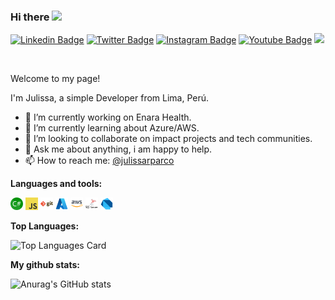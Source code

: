 ### Hi there <img src="https://media.giphy.com/media/hvRJCLFzcasrR4ia7z/giphy.gif" width="25px">


[![Linkedin Badge](https://img.shields.io/badge/-julissarparco-blue?style=flat-square&logo=Linkedin&logoColor=white&link=https://www.linkedin.com/in/julissarodriguezparco/)](https://www.linkedin.com/in/julissarodriguezparco/)
[![Twitter Badge](https://img.shields.io/badge/-julissarparco-skyblue?style=flat-square&logo=Twitter&logoColor=blue&link=https://twitter.com/julissarparco)](https://twitter.com/julissarparco)
[![Instagram Badge](https://img.shields.io/badge/-julissarparco-purple?style=flat-square&logo=instagram&logoColor=white&link=https://instagram.com/julissarparco/)](https://instagram.com/julissarparco)
[![Youtube Badge](https://img.shields.io/badge/-julissarparco-darkred?style=flat-square&logo=youtube&logoColor=white&link=https://www.youtube.com/channel/UCRmRGXM6OLb_19v6XNTA8EQ)](https://www.youtube.com/channel/UCRmRGXM6OLb_19v6XNTA8EQ)
![](https://visitor-badge.glitch.me/badge?page_id=julissarparco.julissarparco)

<br />

<p>Welcome to my page!</p>
<p>I'm Julissa, a simple Developer from Lima, Perú.</p>

- 🔭 I’m currently working on Enara Health.
- 🌱 I’m currently learning about Azure/AWS.
- 👯 I’m looking to collaborate on impact projects and tech communities.
- 💬 Ask me about anything, i am happy to help.
- 📫 How to reach me: <a href="https://twitter.com/julissarparco">@julissarparco</a> 

**Languages and tools:**

<code><img height="20" src="https://raw.githubusercontent.com/github/explore/main/topics/csharp/csharp.png"></code>
<code><img height="20" src="https://raw.githubusercontent.com/github/explore/main/topics/javascript/javascript.png"></code>
<code><img height="20" src="https://raw.githubusercontent.com/github/explore/main/topics/git/git.png"></code>
<code><img height="20" src="https://raw.githubusercontent.com/github/explore/main/topics/azure/azure.png"></code>
<code><img height="20" src="https://raw.githubusercontent.com/github/explore/main/topics/aws/aws.png"></code>
<code><img height="20" src="https://raw.githubusercontent.com/github/explore/main/topics/sql-server/sql-server.png"></code>
<code><img height="20" src="https://raw.githubusercontent.com/github/explore/main/topics/dart/dart.png"></code>

**Top Languages:**

![Top Languages Card](https://github-readme-stats.vercel.app/api/top-langs/?username=julissarparco&layout=compact&theme=gotham&count_private=true)

**My github stats:**

![Anurag's GitHub stats](https://github-readme-stats.vercel.app/api?username=julissarparco&count_private=true&theme=gotham&show_icons=true)

<!--
**JulissaRParco/julissarparco** is a ✨ _special_ ✨ repository because its `README.md` (this file) appears on your GitHub profile.

Here are some ideas to get you started:

- 🔭 I’m currently working on ...
- 🌱 I’m currently learning ...
- 👯 I’m looking to collaborate on ...
- 🤔 I’m looking for help with ...
- 💬 Ask me about ...
- 📫 How to reach me: ...
- 😄 Pronouns: ...
- ⚡ Fun fact: ...
-->
